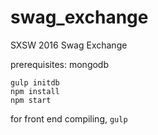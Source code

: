 # swag_exchange
SXSW 2016 Swag Exchange

prerequisites: mongodb

```
gulp initdb
npm install
npm start
```

for front end compiling,
`gulp`

